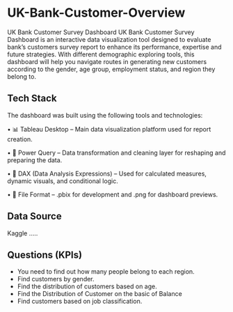 # UK-Bank-Customer-Overview

UK Bank Customer Survey Dashboard
UK Bank Customer Survey Dashboard is an interactive data visualization tool designed to evaluate bank’s customers survey report to enhance its performance, expertise and future strategies. With different demographic exploring tools, this dashboard will help you navigate routes in generating new customers according to the gender, age group, employment status, and region they belong to. 

## Tech Stack
The dashboard was built using the following tools and technologies:

• 📊 Tableau Desktop – Main data visualization platform used for report creation.

• 📂 Power Query – Data transformation and cleaning layer for reshaping and preparing the data.

• 🧠 DAX (Data Analysis Expressions) – Used for calculated measures, dynamic visuals, and conditional logic.

• 📁 File Format – .pbix for development and .png for dashboard previews.

## Data Source
Kaggle  …..

## Questions (KPIs)
-	 You need to find out how many people belong to each region. 
-	Find customers by gender. 
-	Find the distribution of customers based on age.
-	Find the Distribution of Customer on the basic of Balance
-	Find customers based on job classification.
